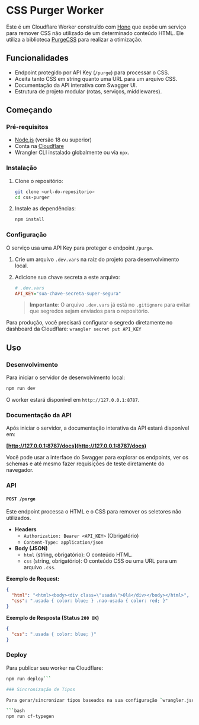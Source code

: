 # CSS Purger Worker

Este é um Cloudflare Worker construído com [Hono](https://hono.dev/) que expõe um serviço para remover CSS não utilizado de um determinado conteúdo HTML. Ele utiliza a biblioteca [PurgeCSS](https://purgecss.com/) para realizar a otimização.

## Funcionalidades

-   Endpoint protegido por API Key (`/purge`) para processar o CSS.
-   Aceita tanto CSS em string quanto uma URL para um arquivo CSS.
-   Documentação da API interativa com Swagger UI.
-   Estrutura de projeto modular (rotas, serviços, middlewares).

## Começando

### Pré-requisitos

-   [Node.js](https://nodejs.org/) (versão 18 ou superior)
-   Conta na [Cloudflare](https://dash.cloudflare.com/sign-up)
-   Wrangler CLI instalado globalmente ou via `npx`.

### Instalação

1.  Clone o repositório:
    ```bash
    git clone <url-do-repositorio>
    cd css-purger
    ```
2.  Instale as dependências:
    ```bash
    npm install
    ```

### Configuração

O serviço usa uma API Key para proteger o endpoint `/purge`.

1.  Crie um arquivo `.dev.vars` na raiz do projeto para desenvolvimento local.
2.  Adicione sua chave secreta a este arquivo:

    ```ini
    # .dev.vars
    API_KEY="sua-chave-secreta-super-segura"
    ```

    > **Importante**: O arquivo `.dev.vars` já está no `.gitignore` para evitar que segredos sejam enviados para o repositório.

Para produção, você precisará configurar o segredo diretamente no dashboard da Cloudflare:
`wrangler secret put API_KEY`

## Uso

### Desenvolvimento

Para iniciar o servidor de desenvolvimento local:

```bash
npm run dev
```

O worker estará disponível em `http://127.0.0.1:8787`.

### Documentação da API

Após iniciar o servidor, a documentação interativa da API estará disponível em:

**[http://127.0.0.1:8787/docs](http://127.0.0.1:8787/docs)**

Você pode usar a interface do Swagger para explorar os endpoints, ver os schemas e até mesmo fazer requisições de teste diretamente do navegador.

### API

#### `POST /purge`

Este endpoint processa o HTML e o CSS para remover os seletores não utilizados.

-   **Headers**
    -   `Authorization: Bearer <API_KEY>` (Obrigatório)
    -   `Content-Type: application/json`
-   **Body (JSON)**
    -   `html` (string, obrigatório): O conteúdo HTML.
    -   `css` (string, obrigatório): O conteúdo CSS ou uma URL para um arquivo `.css`.

**Exemplo de Request:**

```json
{
  "html": "<html><body><div class=\"usada\">Olá</div></body></html>",
  "css": ".usada { color: blue; } .nao-usada { color: red; }"
}
```

**Exemplo de Resposta (Status `200 OK`)**

```json
{
  "css": ".usada { color: blue; }"
}
```

### Deploy

Para publicar seu worker na Cloudflare:

```bash
npm run deploy```

### Sincronização de Tipos

Para gerar/sincronizar tipos baseados na sua configuração `wrangler.jsonc` (bindings, etc.), execute:

```bash
npm run cf-typegen
```